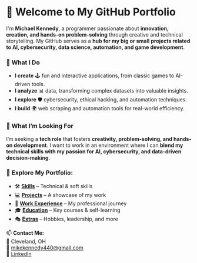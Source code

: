 # 👋 Welcome to My GitHub Portfolio  

I'm **Michael Kennedy**, a programmer passionate about **innovation, creation, and hands-on problem-solving** through creative and technical storytelling. My GitHub serves as a **hub for my big or small projects related to AI, cybersecurity, data science, automation, and game development**.  

### 🚀 **What I Do**
- **I create** 🕹️ fun and interactive applications, from classic games to AI-driven tools.  
- **I analyze** 📊 data, transforming complex datasets into valuable insights.  
- **I explore** 🛡️ cybersecurity, ethical hacking, and automation techniques.  
- **I build** 🌍 web scraping and automation tools for real-world efficiency.  

### 🎯 **What I’m Looking For**  
I’m seeking a **tech role** that fosters **creativity, problem-solving, and hands-on development**. I want to work in an environment where I can **blend my technical skills with my passion for AI, cybersecurity, and data-driven decision-making**.  

### 📌 **Explore My Portfolio:**  
- 🛠️ **[Skills](SKILLS.md)** – Technical & soft skills  
- 💻 **[Projects](PROJECTS.md)** – A showcase of my work  
- 💼 **[Work Experience](EXPERIENCE.md)** – My professional journey  
- 🎓 **[Education](EDUCATION.md)** – Key courses & self-learning  
- 🎭 **[Extras](EXTRAS.md)** – Hobbies, leadership, and more  

📫 **Contact Me:**  
📍 Cleveland, OH  
📧 [mikekennedy440@gmail.com](mailto:mikekennedy440@gmail.com)  
🔗 [LinkedIn](https://linkedin.com/in/MichaelrKennedyjr)  
